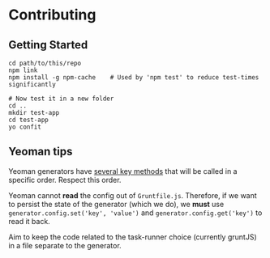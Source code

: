 # Contributing

## Getting Started

```console
cd path/to/this/repo
npm link
npm install -g npm-cache    # Used by 'npm test' to reduce test-times significantly

# Now test it in a new folder
cd ..
mkdir test-app
cd test-app
yo confit

```

## Yeoman tips

Yeoman generators have [several key methods](http://yeoman.io/authoring/running-context.html) that will be called in a specific order. Respect this order.

Yeoman cannot **read** the config out of `Gruntfile.js`. Therefore, if we want to persist the state of the generator (which we do),
we **must** use `generator.config.set('key', 'value')` and `generator.config.get('key')` to read it back.
 
Aim to keep the code related to the task-runner choice (currently gruntJS) in a file separate to the generator. 
